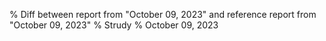 % Diff between report from "October 09, 2023" and reference report from "October 09, 2023"
% Strudy
% October 09, 2023


